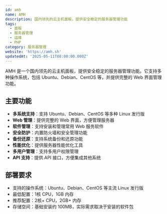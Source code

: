 ```yaml
---
id: amh
name: AMH
description: 国内领先的云主机面板，提供安全稳定的服务器管理功能
tags:
  - 面板
  - 服务器管理
  - 运维
  - PHP
category: 服务器管理
website: 'https://amh.sh'
updatedAt: '2025-05-11T08:00:00.000Z'
---
```


AMH 是一个国内领先的云主机面板，提供安全稳定的服务器管理功能。它支持多种操作系统，包括 Ubuntu、Debian、CentOS 等，并提供完整的 Web 界面管理功能。

## 主要功能

- **多系统支持**：支持 Ubuntu、Debian、CentOS 等多种 Linux 发行版
- **Web 管理**：提供完整的 Web 界面，方便管理服务器
- **软件管理**：支持安装和管理常用 Web 服务软件
- **安全防护**：内置防火墙和安全管理功能
- **备份还原**：支持系统备份和还原功能
- **性能优化**：提供服务器性能优化工具
- **多用户管理**：支持多用户权限管理
- **API 支持**：提供 API 接口，方便集成其他系统

## 部署要求

- 支持的操作系统：Ubuntu、Debian、CentOS 等主流 Linux 发行版
- 最低配置：1核 CPU，1GB 内存
- 推荐配置：2核+ CPU，2GB+ 内存
- 存储空间：基础安装约 100MB，实际需求取决于安装的软件包 
